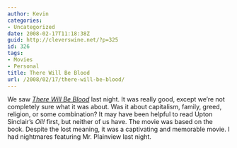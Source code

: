 ```yaml
---
author: Kevin
categories:
- Uncategorized
date: 2008-02-17T11:18:38Z
guid: http://cleverswine.net/?p=325
id: 326
tags:
- Movies
- Personal
title: There Will Be Blood
url: /2008/02/17/there-will-be-blood/
---
```


We saw [_There Will Be Blood_](http://www.imdb.com/title/tt0469494/) last night. It was really good, except we&#8217;re not completely sure what it was about. Was it about capitalism, family, greed, religion, or some combination? It may have been helpful to read Upton Sinclair&#8217;s _Oil!_ first, but neither of us have. The movie was based on the book. Despite the lost meaning, it was a captivating and memorable movie. I had nightmares featuring Mr. Plainview last night.